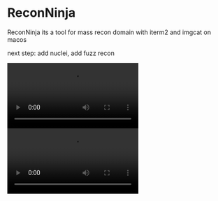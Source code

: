 # ReconNinja

ReconNinja its a tool for mass recon domain with iterm2 and imgcat on macos

next step: add nuclei, add fuzz recon

<video src="video11.mov" controls="controls" style="max-width: 100%;">
    Your browser does not support the video tag.
</video>

<video src="video22.mov" controls="controls" style="max-width: 100%;">
    Your browser does not support the video tag.
</video>

